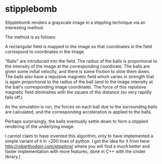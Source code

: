 stipplebomb
===========

Stipplebomb renders a grayscale image in a stippling technique via an
interesting method.

The method is as follows:

A rectangular field is mapped to the image so that coordinates in the
field correspond to coordinates in the image.

"Balls" are introduced into the field.  The radius of the balls is
proportional to the intensity of the image at the corresponding coordinate.
The balls are given some initial velocity, and there is some friction to
slow them down.  The balls also have a repulsive magnetic field which 
varies in strength that is again proportional to the radius of the ball
(and to the image intensity at the ball's corresponding image coordinate).
The force of this repulsive magnetic field diminishes with the square of
the distance (so very rapidly falls off.)

As the simulation is run, the forces on each ball due to the surrounding
balls are calculated, and the corresponding acceleration is applied to the
balls.

Perhaps surprisingly, the balls eventually settle down to form a stippled
rendering of the underlying image.

I cannot claim to have invented this algorithm, only to have implemented
a simple variant of it in ~200 lines of python.  I got the idea for it
from here: http://roberthodgin.com/stippling/  where you will find  a much
better and faster implementation with more features, done in C++ with the
cinder library.) 

